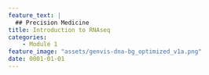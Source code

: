 ```yaml
---
feature_text: |
  ## Precision Medicine
title: Introduction to RNAseq
categories:
    - Module 1
feature_image: "assets/genvis-dna-bg_optimized_v1a.png"
date: 0001-01-01
---
```

